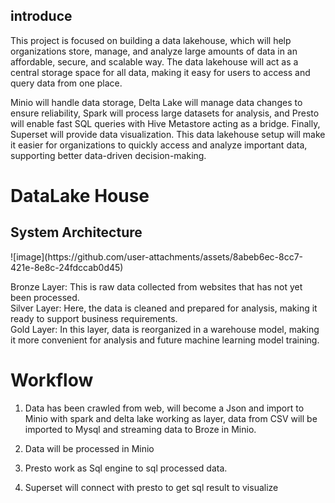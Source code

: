 <h2>introduce </h2>
This project is focused on building a data lakehouse, which will help organizations store, manage, and analyze large amounts of data in an affordable, secure, and scalable way. The data lakehouse will act as a central storage space for all data, making it easy for users to access and query data from one place.</br>

Minio will handle data storage, Delta Lake will manage data changes to ensure reliability, Spark will process large datasets for analysis, and Presto will enable fast SQL queries with Hive Metastore acting as a bridge. Finally, Superset will provide data visualization. This data lakehouse setup will make it easier for organizations to quickly access and analyze important data, supporting better data-driven decision-making.

<h1>DataLake House</h1>

<h2>System Architecture</h2>
![image](https://github.com/user-attachments/assets/8abeb6ec-8cc7-421e-8e8c-24fdccab0d45)

Bronze Layer: This is raw data collected from websites that has not yet been processed.</br>
Silver Layer: Here, the data is cleaned and prepared for analysis, making it ready to support business requirements.</br>
Gold Layer: In this layer, data is reorganized in a warehouse model, making it more convenient for analysis and future machine learning model training.</br>

<h1>Workflow</h1>

1. Data has been crawled from web, will become a Json and import to Minio with spark and delta lake working as layer, data from CSV will be imported to Mysql and streaming data to Broze in Minio.

2. Data will be processed in Minio

3. Presto work as Sql engine to sql processed data.

4. Superset will connect with presto to get sql result to visualize  
 
